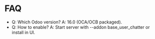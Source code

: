 # FAQ

- Q: Which Odoo version? A: 16.0 (OCA/OCB packaged).
- Q: How to enable? A: Start server with --addon base_user_chatter or install in UI.
